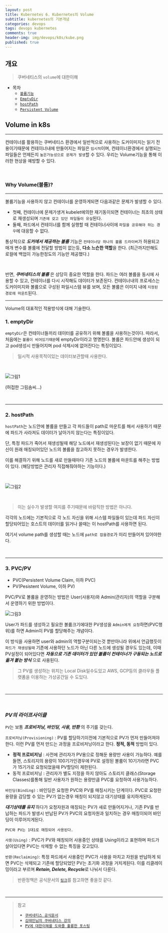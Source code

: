 ```yaml
---
layout: post
title: Kubernetes 6. Kubernetes의 Volume
subtitle: kubernetes의 기본개념
categories: devops
tags: devops kubernetes
comments: true
header-img: img/devops/k8s/kube.png
published: true
---
```


## 개요
> 쿠버네티스의 `volume`에 대한이해
  
- 목차
    - [`볼륨기능`](#why-volume볼륨)
    - [`EmptyDir`](#1-emptydir)
    - [`hostPath`](#2-hostpath)
    - [`Persistent Volume`](#3-pvcpv)

## Volume in k8s
---
컨테이너를 활용하는 쿠버네티스 환경에서 일반적으로 사용하는 도커이미지는 읽기 전용이기때문에 컨테이너내에 만들어지는 파일은 `임시적`이며, 컨테이너환경에서 실행되는 파일들은 언제든지 `높은가능성으로 문제가 발생`할 수 있다. 우리는 Volume기능을 통해 이러한 현상을 예방할 수 있다.

<br>

### Why Volume(볼륨)?

---
볼륨기능을 사용하지 않고 컨테이너를 운영하게되면 다음과같은 문제가 발생할 수 있다. 
- 첫째, 컨테이너에 문제가생겨 kubelet에의한 재기동이되면 컨테이너는 최초의 상태로 재생성되며 `기존에 갖고 있던 파일들이 유실`된다. 
- 둘째, 파드에서 컨테이너를 함께 실행할 때 컨테이너사이에 `파일을 공유해야 하는 경우`에 대응할 수 없다.


통상적으로 _**도커에서 제공하는 볼륨**_ 기능은 `컨테이너당 하나의 볼륨 드라이버`가 허용되고 매개 변수를 볼륨에 전달할 방법이 없는등, **다소 느슨한 역할**을 한다. (최근까지만해도 로컬에 백업이 가능한정도의 기능만 제공했다.) 

<br>

반면, _**쿠버네티스의 볼륨**_ 은 상당히 중요한 역할을 한다. 파드는 여러 볼륨을 동시에 사용할 수 있고, 컨테이너를 다시 시작해도 데이터가 보존된다. 컨테이너내의 프로세스는 도커이미지와 볼륨으로 구성된 파일시스템 뷰를 보며, 모든 볼륨은 이미지 내에 `지정된 경로에 마운트`된다. 


---

Volume의 대표적인 적용방식에 대해 기술한다.

### **1. emptyDir**

`emptyDir`은 컨테이너들끼리 데이터를 공유하기 위해 볼륨을 사용하는것이다. 따라서, 처음에는 `볼륨이 비어있기때문`에 emptyDir이라고 명명한다. 볼륨은 파드안에 생성이 되고 pod생성시 만들어지며 pod 삭제시에 없어진다는 특징이있다.

> 일시적 사용목적이있는 데이터보관할때 사용한다.

<br>

![그림1](https://cdn.jsdelivr.net/gh/zunoxi/zunoxi.github.io/assets/img/devops/k8s/volume/1.png)

(허접한 그림솜씨...)

<br>

---

### **2. hostPath**

`hostPath`는 노드안에 볼륨을 만들고 각 파드들이 path로 마운트를 해서 사용하기 때문에 파드가 사라져도 데이터가 날아가지 않는다는 특징이있다.

단, 특정 파드가 죽어서 재생성될때 해당 노드에서 재생성된다는 보장이 없기 때문에 자신이 원래 매칭되어있던 노드의 볼륨을 참고하지 못하는 경우가 발생한다.

이를 해결하기 위해 노드를 새로 만들때마다 기존 노드의 볼륨에 마운트를 해주는 방법이 있다. (해당방법은 관리자 직접해줘야하는 기능이다.)

<br>

![그림2](https://cdn.jsdelivr.net/gh/zunoxi/zunoxi.github.io/assets/img/devops/k8s/volume/2.png)

<br>

> 이는 실수가 발생할 여지를 주기때문에 바람직한 방법은 아니다.

각각의 노드에는 기본적으로 각 노드 자신을 위해 시스템 파일들이 있는데 파드 자신이 할당되어있는 호스트의 데이터를 읽거나 쓸때는 이 hostPath를 사용하면 된다.

여기서 volume path를 생성할 때는 노드에 `path로 잡을경로`가 미리 만들어져 있어야한다.

<br>

---

### **3. PVC/PV**

- PVC(Persistent Volume Claim, 이하 PVC)
- PV(Pesistent Volume, 이하 PV)

PVC/PV로 볼륨을 운영하는 방법은 User(사용자)와 Admin(관리자)의 역할을 구분해서 운영하기 위한 방법이다.

![그림3](https://cdn.jsdelivr.net/gh/zunoxi/zunoxi.github.io/assets/img/devops/k8s/volume/3.png)

User가 파드를 생성하고 필요한 볼륨크기에대한 PV생성을 `Admin에게 요청`하면(PVC행위)를 하면 Admin이 PV를 할당해주는 개념이다. 

이 방식을 사용하면 user와 admin의 역할구분이되는것 뿐만아니라 위에서 언급했듯이 `파드가 재생성될때` 기존에 사용하던 노드가 아닌 다른 노드에 생성될 경우도 있는데, 이때 PV설정이 되어있다면 _**자동으로 기존 데이터가 있던 볼륨이 컨테이너가 구동되는 노드로 옮겨 붙는 방식**_ 으로 사용된다.

> 그 PV를 생성하는 위치는 Local Disk일수도있고 AWS, GCP등의 클라우들 플랫폼을 이용하는 가상공간일 수 도있다.

<br>

---

<br>

### ***PV의 라이프사이클***

`PV`는 보통 _**프로비저닝, 바인딩, 사용, 반환**_ 의 주기를 갖는다.

`프로비저닝(Provisioning)` : PV를 할당하기이전에 기본적으로 PV가 먼저 만들어져야한다. 이런 PV를 먼저 만드는 과정을 프로비저닝이라고 한다. **정적, 동적** 방법이 있다.
  - **정적 프로비저닝** : 사전에 관리자가 PV용으로 정해둔 용량만 사용이 가능하다. 예를들면, 스토리지의 용량이 100기가인경우에 PV로 설정된 볼륨이 10기가라면 PVC가 15기가로 요청되었을때 PV할당이 제한된다.
  - 동적 프로비저닝 : 관리자가 별도 지정을 하지 않아도 스토리지 클래스(Storage Classes)를통해 일반 사용자가 원하는 용량만큼 PVC를 요청하여 사용가능하다.

`바인딩(Binding)` : 바인딩은 요청한 PVC와 PV를 매칭시키는 단계이다. PVC로 요청한 용량을 감당할 수 있는 PV가 없는경우 매칭이 되지않고 대기상태를 유지하게된다. 

***대기상태를 유지*** 하다가 요청자원과 매칭되는 PV가 새로 만들어지거나, 기존 PV를 반납하는 파드가 발생시 반납된 PV가 PVC의 요청자원과 일치하는 경우 매칭이되어 바인딩이 이루어지게된다.

    PVC와 PV는 1대1로 매칭되어 사용된다.

`사용(Using)` : PVC가 PV와 매칭되어 사용중인 상태를 Using이라고 표현하며 파드가 살아있다면 PVC는 삭제할 수 없는 특징을 갖고있다. 

`반환(Reclaiming)`: 특정 파드에서 사용중인 PVC가 사용을 마치고 자원을 반납하게 되면 PVC는 삭제되고 기존에 할당되었던 PV는 초기화 과정을 거치게된다. 이를 리클레이밍이라고 부르며 ***Retain, Delete, Recycle***로 나눠서 다룬다.

> 반환정책은 공식문서의 [`링크`](https://kubernetes.io/ko/docs/concepts/storage/persistent-volumes/#%EB%B0%98%ED%99%98-reclaiming)를 참고하면 좋을것 같다.


<br>

---
> 참고
> - [`쿠버네티스 공식문서`](https://kubernetes.io/ko/docs/concepts/storage/volumes/)
> - [`김태민님의 쿠버네티스 강의`](https://www.inflearn.com/course/%EC%BF%A0%EB%B2%84%EB%84%A4%ED%8B%B0%EC%8A%A4-%EA%B8%B0%EC%B4%88#)
> - [`PV에 대한이해를 도와줄 훌륭한 포스팅`](https://arisu1000.tistory.com/27849)
